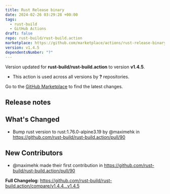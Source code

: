```yaml
---
title: Rust Release binary
date: 2024-02-26 03:29:28 +00:00
tags:
  - rust-build
  - GitHub Actions
draft: false
repo: rust-build/rust-build.action
marketplace: https://github.com/marketplace/actions/rust-release-binary
version: v1.4.5
dependentsNumber: "?"
---
```



Version updated for **rust-build/rust-build.action** to version **v1.4.5**.
- This action is used across all versions by **?** repositories.

Go to the [GitHub Marketplace](https://github.com/marketplace/actions/rust-release-binary) to find the latest changes.

## Release notes

## What's Changed
* Bump rust version to rust:1.76.0-alpine3.19 by @maximehk in https://github.com/rust-build/rust-build.action/pull/90

## New Contributors
* @maximehk made their first contribution in https://github.com/rust-build/rust-build.action/pull/90

**Full Changelog**: https://github.com/rust-build/rust-build.action/compare/v1.4.4...v1.4.5
